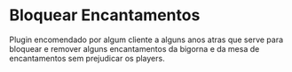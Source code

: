# Bloquear Encantamentos
 
Plugin encomendado por algum cliente a alguns anos atras que serve para bloquear e remover alguns encantamentos da bigorna e da mesa de encantamentos sem prejudicar os players.
